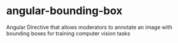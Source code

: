 # angular-bounding-box
Angular Directive that allows moderators to annotate an image with bounding boxes for training computer vision tasks
